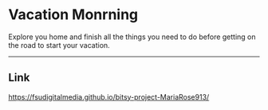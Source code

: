 # Vacation Monrning

Explore you home and finish all the things you need to do before getting on the road to start your vacation. 

---

## Link
https://fsudigitalmedia.github.io/bitsy-project-MariaRose913/


